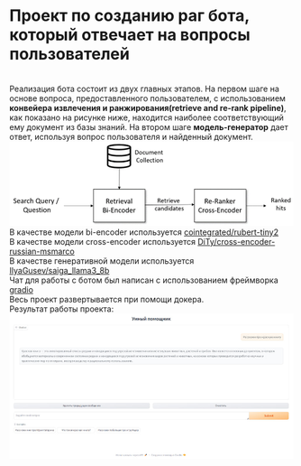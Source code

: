 <h1>Проект по созданию раг бота, который отвечает на вопросы пользователей</h1>
<br>Реализация бота состоит из двух главных этапов. На первом шаге на основе вопроса, предоставленного пользователем, с использованием <b>конвейера извлечения и ранжирования(retrieve and re-rank pipeline)</b>, как показано на рисунке ниже, находится наиболее соответствующий ему документ из базы знаний. На втором шаге <b>модель-генератор</b> дает ответ, используя вопрос пользователя и найденный документ.
<img src="https://github.com/OlegGayvoronsky/rag_bot/blob/main/images/photo_1.jpg">
В качестве модели bi-encoder используется <a href="https://huggingface.co/cointegrated/rubert-tiny2">cointegrated/rubert-tiny2</a>
<br>В качестве модели cross-encoder используется <a href="https://huggingface.co/DiTy/cross-encoder-russian-msmarco">DiTy/cross-encoder-russian-msmarco</a>
<br>В качестве генеративной модели используется <a href="https://huggingface.co/IlyaGusev/saiga_llama3_8b">IlyaGusev/saiga_llama3_8b</a>
<br>Чат для работы с ботом был написан с использованием фреймворка <a href="https://www.gradio.app/guides/quickstart">gradio</a>
<br>Весь проект развертывается при помощи докера.
<br>Результат работы проекта:
<img src="https://github.com/OlegGayvoronsky/rag_bot/blob/main/images/photo_2.jpg">

